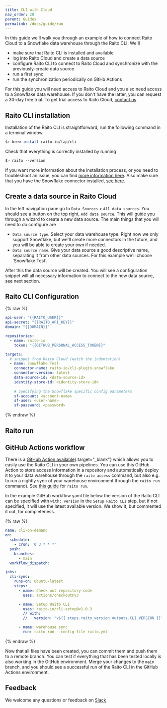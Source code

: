 ```yaml
---
title: CLI with Cloud
nav_order: 20
parent: Guides
permalink: /docs/guide/run
---
```


In this guide we'll walk you through an example of how to connect Raito Cloud to a Snowflake data warehouse through the Raito CLI. We'll 
- make sure that Raito CLI is installed and available
- log into Raito Cloud and create a data source
- configure Raito CLI to connect to Raito Cloud and synchronize with the previously-create data source
- run a first sync
- run the synchronization periodically on GitHb Actions
  
For this guide you will need access to Raito Cloud and you also need access to a Snowflake data warehouse. 
If you don't have the latter, you can request a 30-day free trial. To get trial access to Raito Cloud, [contact us](https://www.raito.io). 


## Raito CLI installation

Installation of the Raito CLI is straightforward, run the following command in a terminal window.
```bash
$> brew install raito-io/tap/cli
```

Check that everything is correctly installed by running
```bash
$> raito --version
```

If you want more information about the installation process, or you need to troubleshoot an issue, you can find [more information here](/docs/cli/installation). Also make sure that you have the Snowflake connector installed, [see here](/docs/cli/installation#-to-a-data-source). 

## Create a data source in Raito Cloud

In the left navigation pane go to `Data Sources` > `All data sources`. You should see a button on the top right, `Add data source`. This will guide you through a wizard to create a new data source. The main things that you will need to do configure are 

* `Data source type`. Select your data warehouse type. Right now we only support Snowflake, but we'll create more connectors in the future, and you will be able to create your own if needed. 
* `Data source name`. Give your data source a good descriptive name, separating it from other data sources. For this example we'll choose 'Snowflake Test'. 

After this the data source will be created. You will see a configuration snippet will all necessary information to connect to the new data source, see next section. 

## Raito CLI Configuration

{% raw %}
```yaml
api-user: "{{RAITO_USER}}"
api-secret: "{{RAITO_API_KEY}}"
domain: "{{DOMAIN}}"

repositories:
  - name: raito-io
    token: "{{GITHUB_PERSONAL_ACCESS_TOKEN}}"

targets:
  # snippet from Raito Cloud (watch the indentation)
  - name: Snowflake Test 
    connector-name: raito-io/cli-plugin-snowflake
    connector-version: latest
    data-source-id: <data-source-id>
    identity-store-id: <identity-store-id>
    
    # Specifying the Snowflake specific config parameters
    sf-account: <account-name>
    sf-user: <user-name>
    sf-password: <password>
```
{% endraw %}


## Raito run

## GitHub Actions workflow

There is a [GitHub Action available](https://github.com/raito-io/cli-setup){:target="_blank"} which allows you to easily use the Raito CLI in your own pipelines. You can use this GitHub Action to
store access information in a repository and automatically deploy it to your data warehouse through the `raito access` command, but also e.g. to run a nightly sync of your warehouse environment through the `raito run` command). See [this guide](/docs/guide/run) for `raito run`. 

In the example GitHub workflow yaml file below the version of the Raito CLI can be specified with `with: version` in the `Setup Raito CLI` step, but if not specified, it will use the latest available version. We show it, but commented it out, for completeness. 

{% raw %}
```yaml
name: cli-on-demand
on: 
  schedule:    
    - cron: '0 3 * * *'
  push:
    branches:
      - main
  workflow_dispatch:

jobs:
  cli-sync:
    runs-on: ubuntu-latest
    steps:
      - name: Check out repository code
        uses: actions/checkout@v3

      - name: Setup Raito CLI
        uses: raito-io/cli-setup@v1.0.3
        // with:
        //   version: "v${{ steps.raito_version.outputs.CLI_VERSION }}"

      - name: warehouse sync 
        run: raito run --config-file raito.yml
``` 
{% endraw %}

Now that all files have been created, you can commit them and push them to a remote branch. You can test if everything that has been tested locally is also working in the GitHub environment. Merge your changes to the `main` branch, and you should see a successful run of the Raito CLI in the GitHub Actions environment. 

## Feedback 

We welcome any questions or feedback on [Slack](https://raitocommunity.slack.com)